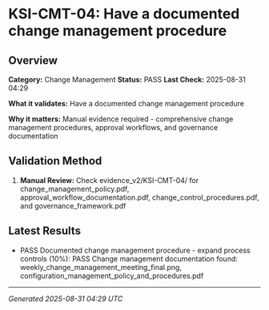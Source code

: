 # KSI-CMT-04: Have a documented change management procedure

## Overview

**Category:** Change Management
**Status:** PASS
**Last Check:** 2025-08-31 04:29

**What it validates:** Have a documented change management procedure

**Why it matters:** Manual evidence required - comprehensive change management procedures, approval workflows, and governance documentation

## Validation Method

1. **Manual Review:** Check evidence_v2/KSI-CMT-04/ for change_management_policy.pdf, approval_workflow_documentation.pdf, change_control_procedures.pdf, and governance_framework.pdf

## Latest Results

- PASS Documented change management procedure - expand process controls (10%): PASS Change management documentation found: weekly_change_management_meeting_final.png, configuration_management_policy_and_procedures.pdf

---
*Generated 2025-08-31 04:29 UTC*